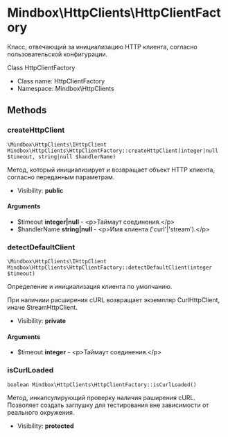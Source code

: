 Mindbox\HttpClients\HttpClientFactory
===============

Класс, отвечающий за инициализацию HTTP клиента, согласно пользовательской конфигурации.

Class HttpClientFactory


* Class name: HttpClientFactory
* Namespace: Mindbox\HttpClients







Methods
-------


### createHttpClient

    \Mindbox\HttpClients\IHttpClient Mindbox\HttpClients\HttpClientFactory::createHttpClient(integer|null $timeout, string|null $handlerName)

Метод, который инициализирует и возвращает объект HTTP клиента, согласно переданным параметрам.



* Visibility: **public**


#### Arguments
* $timeout **integer|null** - &lt;p&gt;Таймаут соединения.&lt;/p&gt;
* $handlerName **string|null** - &lt;p&gt;Имя клиента (&#039;curl&#039;|&#039;stream&#039;).&lt;/p&gt;



### detectDefaultClient

    \Mindbox\HttpClients\IHttpClient Mindbox\HttpClients\HttpClientFactory::detectDefaultClient(integer $timeout)

Определение и инициализация клиента по умолчанию.

При наличиии расширения cURL возвращает экземпляр CurlHttpClient, иначе StreamHttpClient.

* Visibility: **private**


#### Arguments
* $timeout **integer** - &lt;p&gt;Таймаут соединения.&lt;/p&gt;



### isCurlLoaded

    boolean Mindbox\HttpClients\HttpClientFactory::isCurlLoaded()

Метод, инкапсулирующий проверку наличия раширения cURL. Позволяет создать заглушку для тестирования вне
зависимости от реального окружения.



* Visibility: **protected**



